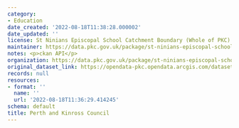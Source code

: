 ```yaml
---
category:
- Education
date_created: '2022-08-18T11:38:28.000002'
date_updated: ''
license: St Ninians Episcopal School Catchment Boundary (Whole of PKC)
maintainer: https://data.pkc.gov.uk/package/st-ninians-episcopal-school-catchment
notes: <p>ckan API</p>
organization: https://data.pkc.gov.uk/package/st-ninians-episcopal-school-catchment
original_dataset_link: https://opendata-pkc.opendata.arcgis.com/datasets/23a0859e00624870a1574d5555fbbc1a_0.zip?outSR=%7B%22latestWkid%22%3A27700%2C%22wkid%22%3A27700%7D
records: null
resources:
- format: ''
  name: ''
  url: '2022-08-18T11:36:29.414245'
schema: default
title: Perth and Kinross Council
---
```


